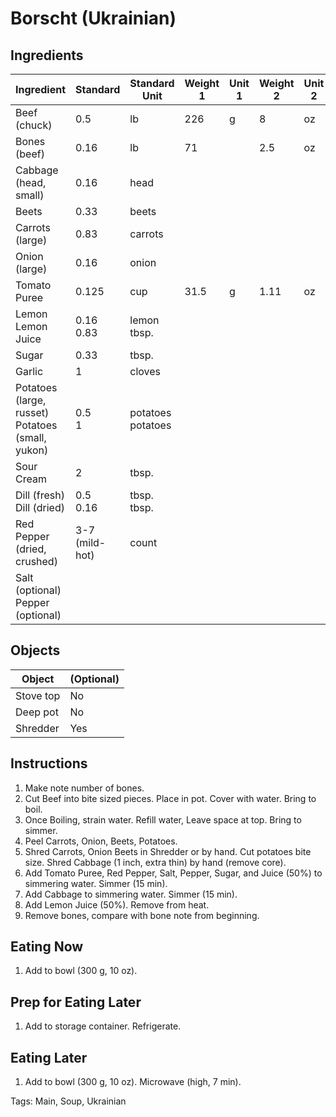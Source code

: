 # Borscht (Ukrainian)

## Ingredients

| Ingredient                                            | Standard       | Standard Unit          | Weight 1 | Unit 1 | Weight 2 | Unit 2 |
| ----------------------------------------------------- | -------------- | ---------------------- | -------- | ------ | -------- | ------ |
| Beef (chuck)                                          | 0.5            | lb                     | 226      | g      | 8        | oz     |
| Bones (beef)                                          | 0.16           | lb                     | 71       |        | 2.5      | oz     |
| Cabbage (head, small)                                 | 0.16           | head                   |          |        |          |        |
| Beets                                                 | 0.33           | beets                  |          |        |          |        |
| Carrots (large)                                       | 0.83           | carrots                |          |        |          |        |
| Onion (large)                                         | 0.16           | onion                  |          |        |          |        |
| Tomato Puree                                          | 0.125          | cup                    | 31.5     | g      | 1.11     | oz     |
| Lemon<br />Lemon Juice                                | 0.16<br />0.83 | lemon<br />tbsp.       |          |        |          |        |
| Sugar                                                 | 0.33           | tbsp.                  |          |        |          |        |
| Garlic                                                | 1              | cloves                 |          |        |          |        |
| Potatoes (large, russet)<br />Potatoes (small, yukon) | 0.5<br />1     | potatoes<br />potatoes |          |        |          |        |
| Sour Cream                                            | 2              | tbsp.                  |          |        |          |        |
| Dill (fresh)<br />Dill (dried)                        | 0.5<br />0.16  | tbsp.<br />tbsp.       |          |        |          |        |
| Red Pepper (dried, crushed)                           | 3-7 (mild-hot) | count                  |          |        |          |        |
| Salt (optional)<br />Pepper (optional)                |                |                        |          |        |          |        |
## Objects

| Object    | (Optional) |
| --------- | ---------- |
| Stove top | No         |
| Deep pot  | No         |
| Shredder  | Yes        |


## Instructions

1. Make note number of bones.
2. Cut Beef into bite sized pieces. Place in pot. Cover with water. Bring to boil.
3. Once Boiling, strain water. Refill water, Leave space at top. Bring to simmer.
4. Peel Carrots, Onion, Beets, Potatoes.
5. Shred Carrots, Onion Beets in Shredder or by hand. Cut potatoes bite size. Shred Cabbage (1 inch, extra thin) by hand (remove core).
6. Add Tomato Puree, Red Pepper, Salt, Pepper, Sugar, and Juice (50%) to simmering water. Simmer (15 min).
7. Add Cabbage to simmering water. Simmer (15 min).
8. Add Lemon Juice (50%). Remove from heat.
9. Remove bones, compare with bone note from beginning.

## Eating Now

1. Add to bowl (300 g, 10 oz).

## Prep for Eating Later

1. Add to storage container. Refrigerate.

## Eating Later

1. Add to bowl (300 g, 10 oz). Microwave (high, 7 min).

Tags: Main, Soup, Ukrainian